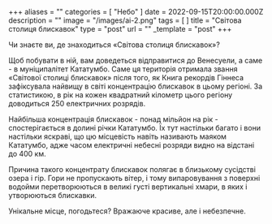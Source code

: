 +++
aliases = ""
categories = [ "Небо" ]
date = 2022-09-15T20:00:00.000Z
description = ""
image = "/images/ai-2.png"
tags = [ ]
title = "Світова столиця блискавок"
type = "post"
url = ""
_template = "post"
+++

Чи знаєте ви, де знаходиться «Світова столиця блискавок»?  
  
Щоб побувати в ній, вам доведеться відправитися до Венесуели, а саме - в муніципалітет Кататумбо. Саме ця територія отримала звання «Світової столиці блискавок» після того, як Книга рекордів Гіннеса зафіксувала найвищу в світі концентрацію блискавок в цьому регіоні. За статистикою, в рік на кожен квадратний кілометр цього регіону доводиться 250 електричних розрядів.  
  
Найбільша концентрація блискавок - понад мільйон на рік - спостерігається в долині річки Кататумбо. Їх тут настільки багато і вони настільки яскраві, що цю місцевість навіть називають маяком Кататумбо, адже часом електричні небесні розряди видно на відстані до 400 км.  
  
Причина такого концентрату блискавок полягає в близькому сусідстві озера і гір. Гори не пропускають вітер, і тому випаровування з поверхні водойми перетворюються в великі густі вертикальні хмари, в яких і утворюються блискавки.  
  
Унікальне місце, погодьтеся? Вражаюче красиве, але і небезпечне.
